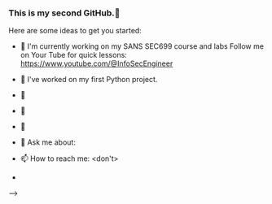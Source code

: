 ### This is my second GitHub.👋

Here are some ideas to get you started:
- 🔭 I'm currently working on my SANS SEC699 course and labs
Follow me on Your Tube for quick lessons:
https://www.youtube.com/@InfoSecEngineer



- 🔭 I've worked on my first Python project.
- 🌱 
- 👯 
- 🤔 
- 💬 Ask me about: <something>
- 📫 How to reach me: <don't>
- 
-->
